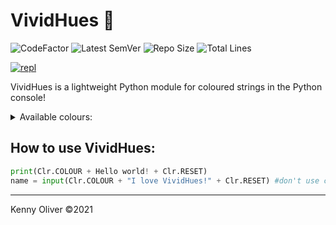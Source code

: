 # VividHues :rainbow:

![CodeFactor](https://www.codefactor.io/repository/github/KennyOliver/vividHues/badge?style=for-the-badge)
![Latest SemVer](https://img.shields.io/github/v/tag/KennyOliver/vividHues?label=version&sort=semver&style=for-the-badge)
![Repo Size](https://img.shields.io/github/repo-size/KennyOliver/vividHues?style=for-the-badge)
![Total Lines](https://img.shields.io/tokei/lines/github/KennyOliver/vividHues?style=for-the-badge)

[![repl](https://repl.it/badge/github/KennyOliver/vividHues)](https://repl.it/@KennyOliver/vividHues)

VividHues is a lightweight Python module for coloured strings in the Python console!

<details><summary>Available colours:</summary>

* BLACK
* RED
* GREEN
* ORANGE
* BLUE
* PURPLE
* CYAN
* WHITE
* LIME
* YELLOW
* PINK
* UNDERLINE
* BOLD
* RESET

</details>

## How to use VividHues:
```python
print(Clr.COLOUR + Hello world! + Clr.RESET)
name = input(Clr.COLOUR + "I love VividHues!" + Clr.RESET) #don't use commas, use plusses!
```

---
Kenny Oliver ©2021
